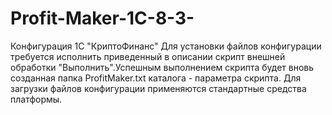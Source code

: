 # Profit-Maker-1C-8-3-
Конфигурация  1С "КриптоФинанс"
Для установки файлов конфигурации требуется исполнить приведенный в описании скрипт внешней  обработки "Выполнить".Успешным выполнением скрипта будет вновь созданная папка ProfitMaker.txt каталога - параметра скрипта.
Для загрузки файлов  конфигурации применяются стандартные средства платформы. 
